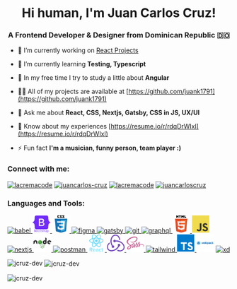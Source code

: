 <h1 align="center">Hi human, I'm Juan Carlos Cruz!</h1>
<h3 align="center">A Frontend Developer & Designer from Dominican Republic 🇩🇴</h3>

- 🔭 I’m currently working on [React Projects](https://github.com/JCruz-Dev/react-projects)

- 🌱 I’m currently learning **Testing, Typescript**

-  🌱 In my free time I try to study a little about **Angular**

- 👨‍💻 All of my projects are available at [https://github.com/juank1791](https://github.com/juank1791)

- 💬 Ask me about **React, CSS, Nextjs, Gatsby, CSS in JS, UX/UI**

- 📄 Know about my experiences [https://resume.io/r/rdqDrWIxl](https://resume.io/r/rdqDrWIxl)

- ⚡ Fun fact **I'm a musician, funny person, team player :)**

<h3 align="left">Connect with me:</h3>
<p align="left">
<!-- <a href="https://codepen.io/juank1791" target="blank"><img align="center" src="https://cdn.jsdelivr.net/npm/simple-icons@3.0.1/icons/codepen.svg" alt="juank1791" height="30" width="40" /></a> -->
<a href="https://twitter.com/lacremacode" target="blank"><img align="center" src="https://cdn.jsdelivr.net/npm/simple-icons@3.0.1/icons/twitter.svg" alt="lacremacode" height="30" width="40" /></a>
<a href="https://linkedin.com/in/juancarlos-cruz" target="blank"><img align="center" src="https://cdn.jsdelivr.net/npm/simple-icons@3.0.1/icons/linkedin.svg" alt="juancarlos-cruz" height="30" width="40" /></a>
<a href="https://instagram.com/lacremacode" target="blank"><img align="center" src="https://cdn.jsdelivr.net/npm/simple-icons@3.0.1/icons/instagram.svg" alt="lacremacode" height="30" width="40" /></a>
<a href="https://dribbble.com/juancarloscruz" target="blank"><img align="center" src="https://cdn.jsdelivr.net/npm/simple-icons@3.0.1/icons/dribbble.svg" alt="juancarloscruz" height="30" width="40" /></a>
<!-- <a href="https://www.youtube.com/c/ucmiakjd-p4idnl_skatku7q" target="blank"><img align="center" src="https://cdn.jsdelivr.net/npm/simple-icons@3.0.1/icons/youtube.svg" alt="ucmiakjd-p4idnl_skatku7q" height="30" width="40" /></a> -->
</p>

<h3 align="left">Languages and Tools:</h3>
<p align="left"> <a href="https://babeljs.io/" target="_blank"> <img src="https://www.vectorlogo.zone/logos/babeljs/babeljs-icon.svg" alt="babel" width="40" height="40"/> </a> <a href="https://getbootstrap.com" target="_blank"> <img src="https://raw.githubusercontent.com/devicons/devicon/master/icons/bootstrap/bootstrap-plain-wordmark.svg" alt="bootstrap" width="40" height="40"/> </a> <a href="https://www.w3schools.com/css/" target="_blank"> <img src="https://raw.githubusercontent.com/devicons/devicon/master/icons/css3/css3-original-wordmark.svg" alt="css3" width="40" height="40"/> </a><a href="https://www.figma.com/" target="_blank"> <img src="https://www.vectorlogo.zone/logos/figma/figma-icon.svg" alt="figma" width="40" height="40"/> </a> <a href="https://www.gatsbyjs.com/" target="_blank"> <img src="https://www.vectorlogo.zone/logos/gatsbyjs/gatsbyjs-icon.svg" alt="gatsby" width="40" height="40"/> </a> <a href="https://git-scm.com/" target="_blank"> <img src="https://www.vectorlogo.zone/logos/git-scm/git-scm-icon.svg" alt="git" width="40" height="40"/> </a> <a href="https://graphql.org" target="_blank"> <img src="https://www.vectorlogo.zone/logos/graphql/graphql-icon.svg" alt="graphql" width="40" height="40"/> </a> <a href="https://www.w3.org/html/" target="_blank"> <img src="https://raw.githubusercontent.com/devicons/devicon/master/icons/html5/html5-original-wordmark.svg" alt="html5" width="40" height="40"/> </a> <a href="https://developer.mozilla.org/en-US/docs/Web/JavaScript" target="_blank"> <img src="https://raw.githubusercontent.com/devicons/devicon/master/icons/javascript/javascript-original.svg" alt="javascript" width="40" height="40"/> </a> <a href="https://nextjs.org/" target="_blank"> <img src="https://cdn.worldvectorlogo.com/logos/nextjs-3.svg" alt="nextjs" width="40" height="40"/> </a> <a href="https://nodejs.org" target="_blank"> <img src="https://raw.githubusercontent.com/devicons/devicon/master/icons/nodejs/nodejs-original-wordmark.svg" alt="nodejs" width="40" height="40"/> </a> <a href="https://postman.com" target="_blank"> <img src="https://www.vectorlogo.zone/logos/getpostman/getpostman-icon.svg" alt="postman" width="40" height="40"/> </a> <a href="https://reactjs.org/" target="_blank"> <img src="https://raw.githubusercontent.com/devicons/devicon/master/icons/react/react-original-wordmark.svg" alt="react" width="40" height="40"/> </a> <a href="https://redux.js.org" target="_blank"> <img src="https://raw.githubusercontent.com/devicons/devicon/master/icons/redux/redux-original.svg" alt="redux" width="40" height="40"/> </a> <a href="https://sass-lang.com" target="_blank"> <img src="https://raw.githubusercontent.com/devicons/devicon/master/icons/sass/sass-original.svg" alt="sass" width="40" height="40"/> </a> <a href="https://tailwindcss.com/" target="_blank"> <img src="https://www.vectorlogo.zone/logos/tailwindcss/tailwindcss-icon.svg" alt="tailwind" width="40" height="40"/> </a> <a href="https://www.typescriptlang.org/" target="_blank"> <img src="https://raw.githubusercontent.com/devicons/devicon/master/icons/typescript/typescript-original.svg" alt="typescript" width="40" height="40"/> </a> <img src="https://raw.githubusercontent.com/devicons/devicon/d00d0969292a6569d45b06d3f350f463a0107b0d/icons/webpack/webpack-original-wordmark.svg" alt="webpack" width="40" height="40"/> </a> <a href="https://www.adobe.com/products/xd.html" target="_blank"> <img src="https://cdn.worldvectorlogo.com/logos/adobe-xd.svg" alt="xd" width="40" height="40"/> </a> </p>

<p><img align="left" src="https://github-readme-stats.vercel.app/api/top-langs?username=jcruz-dev&show_icons=true&locale=en&layout=compact" alt="jcruz-dev" /></p>

<p>&nbsp;<img align="center" width="50%" src="https://github-readme-stats.vercel.app/api?username=jcruz-dev&show_icons=true&locale=en" alt="jcruz-dev" /></p>

<p><img align="center" src="https://github-readme-streak-stats.herokuapp.com/?user=jcruz-dev&" alt="jcruz-dev" /></p>
